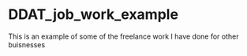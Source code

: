 # DDAT_job_work_example
This is an example of some of the freelance work I have done for other buisnesses
